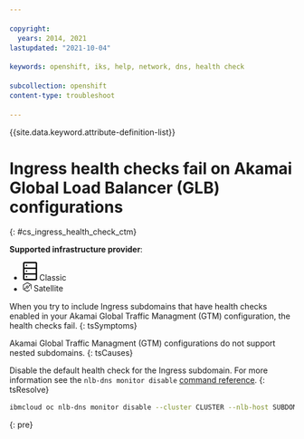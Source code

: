 ```yaml
---

copyright: 
  years: 2014, 2021
lastupdated: "2021-10-04"

keywords: openshift, iks, help, network, dns, health check

subcollection: openshift
content-type: troubleshoot

---
```


{{site.data.keyword.attribute-definition-list}}



# Ingress health checks fail on Akamai Global Load Balancer (GLB) configurations
{: #cs_ingress_health_check_ctm}

**Supported infrastructure provider**:
* ![Classic infrastructure provider icon.](images/icon-classic-2.svg) Classic
* <img src="images/icon-satellite.svg" alt="{{site.data.keyword.satelliteshort}} infrastructure provider icon" width="15" style="width:15px; border-style: none"/> Satellite


When you try to include Ingress subdomains that have health checks enabled in your Akamai Global Traffic Managment (GTM) configuration, the health checks fail.
{: tsSymptoms}


Akamai Global Traffic Managment (GTM) configurations do not support nested subdomains.
{: tsCauses}

Disable the default health check for the Ingress subdomain. For more information see the `nlb-dns monitor disable` [command reference](/docs/containers?topic=containers-kubernetes-service-cli#cs_nlb-dns-monitor-disable).
{: tsResolve}

```sh
ibmcloud oc nlb-dns monitor disable --cluster CLUSTER --nlb-host SUBDOMAIN 
```
{: pre}







